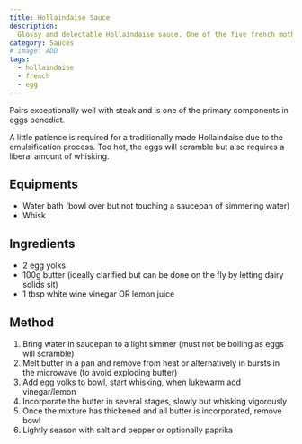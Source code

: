 ```yaml
---
title: Hollaindaise Sauce
description:
  Glossy and delectable Hollaindaise sauce. One of the five french mother sauces
category: Sauces
# image: ADD
tags:
  - hollaindaise
  - french
  - egg
---
```


Pairs exceptionally well with steak and is one of the primary components in eggs
benedict.

A little patience is required for a traditionally made Hollaindaise due to the
emulsification process. Too hot, the eggs will scramble but also requires a
liberal amount of whisking.

## Equipments

- Water bath (bowl over but not touching a saucepan of simmering water)
- Whisk

## Ingredients

- 2 egg yolks
- 100g butter (ideally clarified but can be done on the fly by letting dairy
  solids sit)
- 1 tbsp white wine vinegar OR lemon juice

## Method

1. Bring water in saucepan to a light simmer (must not be boiling as eggs will
   scramble)
2. Melt butter in a pan and remove from heat or alternatively in bursts in the
   microwave (to avoid exploding butter)
3. Add egg yolks to bowl, start whisking, when lukewarm add vinegar/lemon
4. Incorporate the butter in several stages, slowly but whisking vigorously
5. Once the mixture has thickened and all butter is incorporated, remove bowl
6. Lightly season with salt and pepper or optionally paprika

